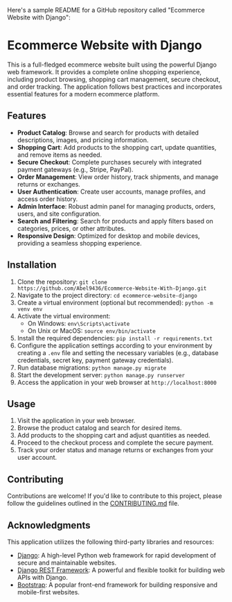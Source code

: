 Here's a sample README for a GitHub repository called "Ecommerce Website with Django":

# Ecommerce Website with Django

This is a full-fledged ecommerce website built using the powerful Django web framework. It provides a complete online shopping experience, including product browsing, shopping cart management, secure checkout, and order tracking. The application follows best practices and incorporates essential features for a modern ecommerce platform.

## Features

- **Product Catalog**: Browse and search for products with detailed descriptions, images, and pricing information.
- **Shopping Cart**: Add products to the shopping cart, update quantities, and remove items as needed.
- **Secure Checkout**: Complete purchases securely with integrated payment gateways (e.g., Stripe, PayPal).
- **Order Management**: View order history, track shipments, and manage returns or exchanges.
- **User Authentication**: Create user accounts, manage profiles, and access order history.
- **Admin Interface**: Robust admin panel for managing products, orders, users, and site configuration.
- **Search and Filtering**: Search for products and apply filters based on categories, prices, or other attributes.
- **Responsive Design**: Optimized for desktop and mobile devices, providing a seamless shopping experience.

## Installation

1. Clone the repository: `git clone https://github.com/Abel9436/Ecommerce-Website-With-Django.git`
2. Navigate to the project directory: `cd ecommerce-website-django`
3. Create a virtual environment (optional but recommended): `python -m venv env`
4. Activate the virtual environment:
   - On Windows: `env\Scripts\activate`
   - On Unix or MacOS: `source env/bin/activate`
5. Install the required dependencies: `pip install -r requirements.txt`
6. Configure the application settings according to your environment by creating a `.env` file and setting the necessary variables (e.g., database credentials, secret key, payment gateway credentials).
7. Run database migrations: `python manage.py migrate`
8. Start the development server: `python manage.py runserver`
9. Access the application in your web browser at `http://localhost:8000`

## Usage

1. Visit the application in your web browser.
2. Browse the product catalog and search for desired items.
3. Add products to the shopping cart and adjust quantities as needed.
4. Proceed to the checkout process and complete the secure payment.
5. Track your order status and manage returns or exchanges from your user account.

## Contributing

Contributions are welcome! If you'd like to contribute to this project, please follow the guidelines outlined in the [CONTRIBUTING.md](CONTRIBUTING.md) file.

## Acknowledgments

This application utilizes the following third-party libraries and resources:

- [Django](https://www.djangoproject.com/): A high-level Python web framework for rapid development of secure and maintainable websites.
- [Django REST Framework](https://www.django-rest-framework.org/): A powerful and flexible toolkit for building web APIs with Django.
- [Bootstrap](https://getbootstrap.com/): A popular front-end framework for building responsive and mobile-first websites.
